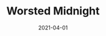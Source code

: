 ---
description: "Pattern%3A%20Worsted%20%7C%20Color%3A%20Midnight%20%7C%20Width%3A%2054%u201D%20%7C%20Content%3A%2068%25%20Polyester%2C%2029%25%20Viscose%2C%203%25%20Cotton%20%7C%20Abrasion%3A%2050%2C000%20Double%20Rubs%20-%20Wyzenbeek%20Method%20%7C%20Repeat%3A%20n/a%20%7C%20Finish%3A%20INCASE%20by%20CRYPTON%20%7C%20Flammability%3A%20NFPA%20260%2C%20UFAC%20Class%201%2C%20CAL%20117%20%7C%20Applications%3A%20Contract%20/%20Hospitality%2C%20Residential%20%7C%20"
tags: 
  - "Lark Fontaine"
  - "Worsted"
  - "Textiles"
image_primary: "img/WorstedMidnight_large.jpg"
href: "https://www.larkfontaine.com/collections/textiles/products/worsted-midnight"
designer: "Lark Fontaine"
title: "Worsted Midnight"
category: "Textiles"
subtitle: ""
manufacturer: "Lark Fontaine"
slug: "/manufacturers/lark-fontaine/textiles/lark-fontaine-worsted-midnight"
date: "2021-04-01"
---